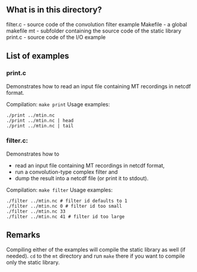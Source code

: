 ## What is in this directory?
filter.c - source code of the convolution filter example
Makefile - a global makefile
mt       - subfolder containing the source code of the static library
print.c  - source code of the I/O example

## List of examples
### print.c
Demonstrates how to read an input file containing MT recordings in netcdf format.

Compilation: `make print`
Usage examples:
```
./print ../mtin.nc 
./print ../mtin.nc | head
./print ../mtin.nc | tail
```
### filter.c:
Demonstrates how to
* read an input file containing MT recordings in netcdf format,
* run a convolution-type complex filter and
* dump the result into a netcdf file (or print it to stdout).

Compilation: `make filter`
Usage examples:
```
./filter ../mtin.nc # filter id defaults to 1
./filter ../mtin.nc 0 # filter id too small
./filter ../mtin.nc 33
./filter ../mtin.nc 41 # filter id too large
```

## Remarks
Compiling either of the examples will compile the static library as well (if needed). `cd` to the `mt` directory and run `make` there if you want to compile only the static library. 